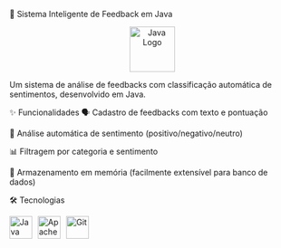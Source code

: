 📝 Sistema Inteligente de Feedback em Java
<p align="center"> <img src="https://cdn.jsdelivr.net/gh/devicons/devicon/icons/java/java-original.svg" width="80" alt="Java Logo"> </p>
Um sistema de análise de feedbacks com classificação automática de sentimentos, desenvolvido em Java.

✨ Funcionalidades
🗣️ Cadastro de feedbacks com texto e pontuação

🤖 Análise automática de sentimento (positivo/negativo/neutro)

📊 Filtragem por categoria e sentimento

💾 Armazenamento em memória (facilmente extensível para banco de dados)

🛠️ Tecnologias

<div style="display: flex; gap: 10px; align-items: center;">
  <img src="https://cdn.jsdelivr.net/gh/devicons/devicon/icons/java/java-original.svg" width="40" alt="Java">
  <img src="https://cdn.jsdelivr.net/gh/devicons/devicon/icons/apache/apache-original.svg" width="40" alt="Apache" title="Apache Maven">
  <img src="https://cdn.jsdelivr.net/gh/devicons/devicon/icons/git/git-original.svg" width="40" alt="Git">
</div>
